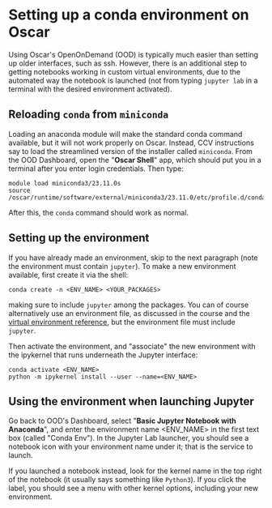 # Setting up a conda environment on Oscar

Using Oscar's OpenOnDemand (OOD) is typically much easier than setting up older interfaces, such as ssh. However, there is an additional step to getting notebooks working in custom virtual environments, due to the automated way the notebook is launched (not from typing `jupyter lab` in a terminal with the desired environment activated).

## Reloading `conda` from `miniconda`

Loading an anaconda module will make the standard conda command available, but it will not work properly on Oscar. Instead, CCV instructions say to load the streamlined version of the installer called `miniconda`. From the OOD Dashboard, open the "**Oscar Shell**" app, which should put you in a terminal after you enter login credentials. Then type:
```
module load miniconda3/23.11.0s
source /oscar/runtime/software/external/miniconda3/23.11.0/etc/profile.d/conda.sh
```
After this, the `conda` command should work as normal.

## Setting up the environment

If you have already made an environment, skip to the next paragraph (note the environment must contain `jupyter`). To make a new environment available, first create it via the shell:
```
conda create -n <ENV_NAME> <YOUR_PACKAGES>
```
making sure to include `jupyter` among the packages. You can of course alternatively use an environment file, as discussed in the course and the [virtual environment reference](Virtual_environments.md), but the environment file must include `jupyter`.

Then activate the environment, and "associate" the new environment with the ipykernel that runs underneath the Jupyter interface:
```
conda activate <ENV_NAME>
python -m ipykernel install --user --name=<ENV_NAME>
```

## Using the environment when launching Jupyter 

Go back to OOD's Dashboard, select "**Basic Jupyter Notebook with Anaconda**", and enter the environment name <ENV_NAME> in the first text box (called "Conda Env"). In the Jupyter Lab launcher, you should see a notebook icon with your environment name under it; that is the service to launch.

If you launched a notebook instead, look for the kernel name in the top right of the notebook (it usually says something like `Python3`). If you click the label, you should see a menu with other kernel options, including your new environment.
